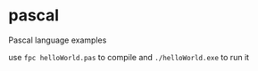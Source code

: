 # pascal

Pascal language examples

use `fpc helloWorld.pas` to compile and `./helloWorld.exe` to run it 
